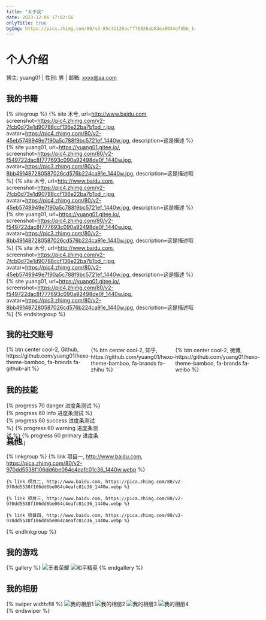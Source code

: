 ```yaml
---
title: "关于我"
date: 2023-12-06 17:02:56
onlyTitle: true
bgImg: https://picx.zhimg.com/80/v2-85c31120acff76826ab53ea8934ef4bb_1440w.webp
---
```


# 个人介绍
博主: yuang01 | 性别: 男 | 邮箱: xxxx@aa.com

## 我的书籍
{% sitegroup %}
    {% site 木兮, url=http://www.baidu.com, screenshot=https://pic4.zhimg.com/v2-7fcb0d73e1d90788ccf136e22ba7b1bd_r.jpg, avatar=https://pic4.zhimg.com/80/v2-45eb5749949e7f90a5c788f9bc5721ef_1440w.jpg, description=这是描述 %}
    {% site yuang01, url=https://yuang01.gitee.io/, screenshot=https://pic4.zhimg.com/80/v2-f549722dac8f777693c090a92498de0f_1440w.jpg, avatar=https://pic3.zhimg.com/80/v2-8bb491487280587026cd576b224ca91e_1440w.jpg, description=这是描述哦 %}
    {% site 木兮, url=http://www.baidu.com, screenshot=https://pic4.zhimg.com/v2-7fcb0d73e1d90788ccf136e22ba7b1bd_r.jpg, avatar=https://pic4.zhimg.com/80/v2-45eb5749949e7f90a5c788f9bc5721ef_1440w.jpg, description=这是描述 %}
    {% site yuang01, url=https://yuang01.gitee.io/, screenshot=https://pic4.zhimg.com/80/v2-f549722dac8f777693c090a92498de0f_1440w.jpg, avatar=https://pic3.zhimg.com/80/v2-8bb491487280587026cd576b224ca91e_1440w.jpg, description=这是描述哦 %}
    {% site 木兮, url=http://www.baidu.com, screenshot=https://pic4.zhimg.com/v2-7fcb0d73e1d90788ccf136e22ba7b1bd_r.jpg, avatar=https://pic4.zhimg.com/80/v2-45eb5749949e7f90a5c788f9bc5721ef_1440w.jpg, description=这是描述 %}
    {% site yuang01, url=https://yuang01.gitee.io/, screenshot=https://pic4.zhimg.com/80/v2-f549722dac8f777693c090a92498de0f_1440w.jpg, avatar=https://pic3.zhimg.com/80/v2-8bb491487280587026cd576b224ca91e_1440w.jpg, description=这是描述哦 %}
{% endsitegroup %}

## 我的社交账号
<div style="display: flex;">
{% btn center cool-2, Github, https://github.com/yuang01/hexo-theme-bamboo, fa-brands fa-github-alt %}
<span style="width:5px;"></span>
{% btn center cool-2, 知乎, https://github.com/yuang01/hexo-theme-bamboo, fa-brands fa-zhihu %}
<span style="width:5px;"></span>
{% btn center cool-2, 微博, https://github.com/yuang01/hexo-theme-bamboo, fa-brands fa-weibo %}
</div>

## 我的技能
<div style="display: grid;
  grid-template-columns: 50% 50%;
  grid-template-rows: 30px 30px;
  grid-column-gap: 20px">
{% progress 70 danger 进度条测试 %}
{% progress 60 info 进度条测试 %}
{% progress 60 success 进度条测试 %}
{% progress 60 warning 进度条测试 %}
{% progress 60 primary 进度条测试 %}
</div>

## 其他
{% linkgroup %}
    {% link 项目一, http://www.baidu.com, https://pica.zhimg.com/80/v2-970dd5538f106dd6be064c4eafc01c36_1440w.webp %}

    {% link 项目二, http://www.baidu.com, https://pica.zhimg.com/80/v2-970dd5538f106dd6be064c4eafc01c36_1440w.webp %}

    {% link 项目三, http://www.baidu.com, https://pica.zhimg.com/80/v2-970dd5538f106dd6be064c4eafc01c36_1440w.webp %}

    {% link 项目四, http://www.baidu.com, https://pica.zhimg.com/80/v2-970dd5538f106dd6be064c4eafc01c36_1440w.webp %}
{% endlinkgroup %}

## 我的游戏
{% gallery %}
![王者荣耀](https://pic2.zhimg.com/v2-abb2c12e9fbe8dda1993f7cd5d149159_b.jpg)
![和平精英](https://pic2.zhimg.com/80/v2-980e050a09c4157e45bb8fdd419f9847_1440w.webp)
{% endgallery %}

## 我的相册
{% swiper width:fill %}
![我的相册1](https://pic3.zhimg.com/80/v2-7cfc909ebe8d83683909846edd6b5232_1440w.webp)
![我的相册2](https://pic2.zhimg.com/80/v2-e22aaad20d20634f506f57fff0fcbc17_1440w.webp)
![我的相册3](https://pic2.zhimg.com/80/v2-63bbdb5b76b8d349ad35ff4281efbd37_1440w.webp)
![我的相册4](https://pica.zhimg.com/80/v2-61f99f8dcf899f54cad2a1aa28b21e44_1440w.webp)
{% endswiper %}